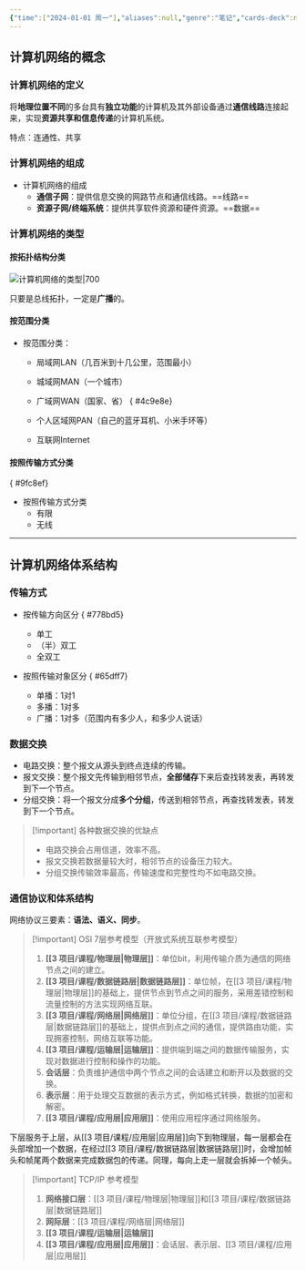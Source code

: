 ```yaml
---
{"time":["2024-01-01 周一"],"aliases":null,"genre":"笔记","cards-deck":null,"tags":["课程/专业必修课"],"key":"期末复习","dg-publish":true,"permalink":"/3 项目/课程/计算机网络概述/","dgPassFrontmatter":true,"noteIcon":"","created":"2024-01-01T20:41:14.360+08:00","updated":"2024-01-11T15:55:28.000+08:00"}
---
```


## 计算机网络的概念

### 计算机网络的定义

将**地理位置不同**的多台具有**独立功能**的计算机及其外部设备通过**通信线路**连接起来，实现**资源共享和信息传递**的计算机系统。

特点：连通性、共享

### 计算机网络的组成

- 计算机网络的组成
	- **通信子网**：提供信息交换的网路节点和通信线路。==线路==
	- **资源子网/终端系统**：提供共享软件资源和硬件资源。==数据==

### 计算机网络的类型

#### 按拓扑结构分类

![计算机网络的类型|700](https://yuluoxianduan-1315229309.cos.ap-shanghai.myqcloud.com/E:/obsidian/202401012057915.jpg)

只要是总线拓扑，一定是**广播**的。
#### 按范围分类

- 按范围分类：
	- 局域网LAN（几百米到十几公里，范围最小）
	- 城域网MAN（一个城市）
	- 广域网WAN（国家、省）
{ #4c9e8e}

	- 个人区域网PAN（自己的蓝牙耳机、小米手环等）
	- 互联网Internet

#### 按照传输方式分类
{ #9fc8ef}


- 按照传输方式分类
	- 有限
	- 无线

---

## 计算机网络体系结构

### 传输方式

- 按传输方向区分
{ #778bd5}

	- 单工
	- （半）双工
	- 全双工
- 按照传输对象区分
{ #65dff7}

	- 单播：1对1
	- 多播：1对多
	- 广播：1对多（范围内有多少人，和多少人说话）

### 数据交换

- 电路交换：整个报文从源头到终点连续的传输。
- 报文交换：整个报文先传输到相邻节点，**全部储存**下来后查找转发表，再转发到下一个节点。
- 分组交换：将一个报文分成**多个分组**，传送到相邻节点，再查找转发表，转发到下一个节点。

>[!important] 各种数据交换的优缺点
>- 电路交换会占用信道，效率不高。
>- 报文交换若数据量较大时，相邻节点的设备压力较大。
>- 分组交换传输效率最高，传输速度和完整性均不如电路交换。

### 通信协议和体系结构

网络协议三要素：**语法、语义、同步**。

> [!important] OSI 7层参考模型（开放式系统互联参考模型）
> 1. **[[3 项目/课程/物理层\|物理层]]**：单位bit，利用传输介质为通信的网络节点之间的建立。
> 2. **[[3 项目/课程/数据链路层\|数据链路层]]**：单位帧，在[[3 项目/课程/物理层\|物理层]]的基础上，提供节点到节点之间的服务，采用差错控制和流量控制的方法实现网络互联。
> 3. **[[3 项目/课程/网络层\|网络层]]**：单位分组，在[[3 项目/课程/数据链路层\|数据链路层]]的基础上，提供点到点之间的通信，提供路由功能，实现拥塞控制，网络互联等功能。
> 4. **[[3 项目/课程/运输层\|运输层]]**：提供端到端之间的数据传输服务，实现对数据进行控制和操作的功能。
> 5. **会话层**：负责维护通信中两个节点之间的会话建立和断开以及数据的交换。
> 6. **表示层**：用于处理交互数据的表示方式，例如格式转换，数据的加密和解密。
> 7. **[[3 项目/课程/应用层\|应用层]]**：使用应用程序通过网络服务。

下层服务于上层，从[[3 项目/课程/应用层\|应用层]]向下到物理层，每一层都会在头部增加一个数据，在经过[[3 项目/课程/数据链路层\|数据链路层]]时，会增加帧头和帧尾两个数据来完成数据包的传递。同理，每向上走一层就会拆掉一个帧头。

> [!important] TCP/IP 参考模型
> 1. **网络接口层**：[[3 项目/课程/物理层\|物理层]]和[[3 项目/课程/数据链路层\|数据链路层]]
> 2. **网际层**：[[3 项目/课程/网络层\|网络层]]
> 3. **[[3 项目/课程/运输层\|运输层]]**
> 4. **[[3 项目/课程/应用层\|应用层]]**：会话层、表示层、[[3 项目/课程/应用层\|应用层]]


